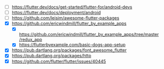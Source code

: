 - [ ] https://flutter.dev/docs/get-started/flutter-for/android-devs
- [ ] https://flutter.dev/docs/deployment/android
- [ ] https://github.com/leisim/awesome-flutter-packages
- [x] https://github.com/ericwindmill/flutter_by_example_apps
	- [x] https://github.com/ericwindmill/flutter_by_example_apps/tree/master/redux_app
	- [x] https://flutterbyexample.com/basic-dogs-app-setup
- [x] https://pub.dartlang.org/packages/font_awesome_flutter
- [x] https://pub.dartlang.org/packages/http
- [x] https://github.com/flutter/flutter/issues/40445
